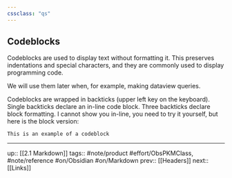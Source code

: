 ```yaml
---
cssclass: "qs"
---
```

## Codeblocks

Codeblocks are used to display text without formatting it. This preserves indentations and special characters, and they are commonly used to display programming code.

We will use them later when, for example, making dataview queries.

Codeblocks are wrapped in backticks (upper left key on the keyboard). Single backticks declare an in-line code block. Three backticks declare block formatting. I cannot show you in-line, you need to try it yourself, but here is the block version:

```
This is an example of a codeblock
```

---
up:: [[2.1 Markdown]]
tags:: #note/product #effort/ObsPKMClass, #note/reference #on/Obsidian #on/Markdown 
prev:: [[Headers]]
next:: [[Links]]

